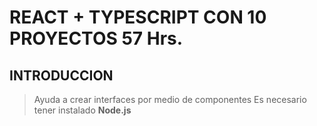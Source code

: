 # REACT + TYPESCRIPT CON 10 PROYECTOS 57 Hrs.

## INTRODUCCION

> Ayuda a crear interfaces por medio de componentes
> Es necesario tener instalado __Node.js__


